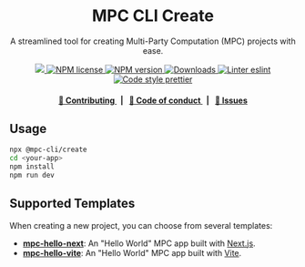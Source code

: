 <p align="center">
    <h1 align="center">
        MPC CLI Create
    </h1>
    <p align="center">A streamlined tool for creating Multi-Party Computation (MPC) projects with ease.</p>
</p>

<p align="center">
    <a href="https://github.com/cedoor/mpc-cli" target="_blank">
        <img src="https://img.shields.io/badge/project-MPC_CLI-blue.svg?style=flat-square">
    </a>
    <a href="https://github.com/cedoor/mpc-cli/blob/main/LICENSE">
        <img alt="NPM license" src="https://img.shields.io/npm/l/@mpc-cli/create?style=flat-square">
    </a>
    <a href="https://www.npmjs.com/package/@mpc-cli/create">
        <img alt="NPM version" src="https://img.shields.io/npm/v/@mpc-cli/create?style=flat-square" />
    </a>
    <a href="https://npmjs.org/package/@mpc-cli/create">
        <img alt="Downloads" src="https://img.shields.io/npm/dm/@mpc-cli/create.svg?style=flat-square" />
    </a>
    <a href="https://eslint.org/">
        <img alt="Linter eslint" src="https://img.shields.io/badge/linter-eslint-8080f2?style=flat-square&logo=eslint" />
    </a>
    <a href="https://prettier.io/">
        <img alt="Code style prettier" src="https://img.shields.io/badge/code%20style-prettier-f8bc45?style=flat-square&logo=prettier" />
    </a>
</p>

<div align="center">
    <h4>
        <a href="https://github.com/cedoor/mpc-cli/blob/main/CONTRIBUTING.md">
            👥 Contributing
        </a>
        <span>&nbsp;&nbsp;|&nbsp;&nbsp;</span>
        <a href="https://github.com/cedoor/mpc-cli/blob/main/CODE_OF_CONDUCT.md">
            🤝 Code of conduct
        </a>
        <span>&nbsp;&nbsp;|&nbsp;&nbsp;</span>
        <a href="https://github.com/cedoor/mpc-cli/contribute">
            🔎 Issues
        </a>
    </h4>
</div>

## Usage

```bash
npx @mpc-cli/create
cd <your-app>
npm install
npm run dev
```

## Supported Templates

When creating a new project, you can choose from several templates:

- [**mpc-hello-next**](https://github.com/cedoor/mpc-cli/tree/main/packages/template-hello-next): An "Hello World" MPC app built with [Next.js](https://nextjs.org/).
- [**mpc-hello-vite**](https://github.com/cedoor/mpc-cli/tree/main/packages/template-hello-vite): An "Hello World" MPC app built with [Vite](https://vite.dev).
